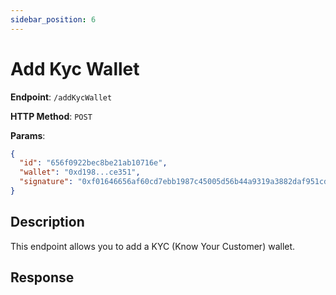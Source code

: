 ```yaml
---
sidebar_position: 6
---
```


# Add Kyc Wallet

**Endpoint**: `/addKycWallet`

**HTTP Method**: `POST`

**Params**:

```json
{
  "id": "656f0922bec8be21ab10716e",
  "wallet": "0xd198...ce351",
  "signature": "0xf01646656af60cd7ebb1987c45005d56b44a9319a3882daf951cda2140ec8e326ef7417d436891f5e0773756ffa1b6506fe48724093cd9a6629aba070d766a101c"
}
```

## Description

This endpoint allows you to add a KYC (Know Your Customer) wallet.

## Response
